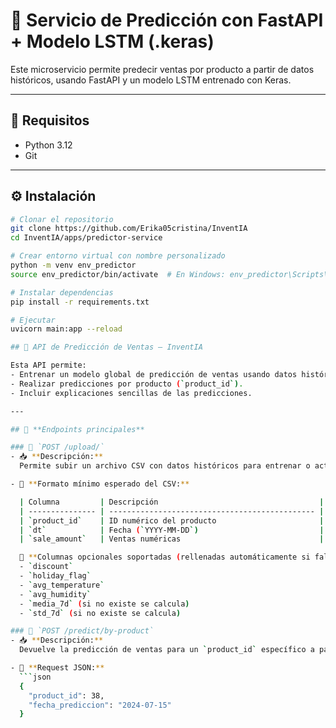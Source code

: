 # 🧠 Servicio de Predicción con FastAPI + Modelo LSTM (.keras)

Este microservicio permite predecir ventas por producto a partir de datos históricos, usando FastAPI y un modelo LSTM entrenado con Keras.

---

## 🚀 Requisitos

- Python 3.12
- Git

---

## ⚙️ Instalación

```bash
# Clonar el repositorio
git clone https://github.com/Erika05cristina/InventIA
cd InventIA/apps/predictor-service

# Crear entorno virtual con nombre personalizado
python -m venv env_predictor
source env_predictor/bin/activate  # En Windows: env_predictor\Scripts\activate

# Instalar dependencias
pip install -r requirements.txt

# Ejecutar 
uvicorn main:app --reload

## 🧠 API de Predicción de Ventas — InventIA

Esta API permite:
- Entrenar un modelo global de predicción de ventas usando datos históricos multivariados.
- Realizar predicciones por producto (`product_id`).
- Incluir explicaciones sencillas de las predicciones.

---

## 🚀 **Endpoints principales**

### 🔹 `POST /upload/`
- 📥 **Descripción:**
  Permite subir un archivo CSV con datos históricos para entrenar o actualizar el modelo global.

- 📄 **Formato mínimo esperado del CSV:**

  | Columna         | Descripción                                    |
  | --------------- | ---------------------------------------------- |
  | `product_id`    | ID numérico del producto                       |
  | `dt`            | Fecha (`YYYY-MM-DD`)                           |
  | `sale_amount`   | Ventas numéricas                               |

  🔔 **Columnas opcionales soportadas (rellenadas automáticamente si faltan):**
  - `discount`
  - `holiday_flag`
  - `avg_temperature`
  - `avg_humidity`
  - `media_7d` (si no existe se calcula)
  - `std_7d` (si no existe se calcula)

### 🔹 `POST /predict/by-product`
- 📥 **Descripción:**
  Devuelve la predicción de ventas para un `product_id` específico a partir de los datos cargados previamente.

- 🔑 **Request JSON:**
  ```json
  {
    "product_id": 38,
    "fecha_prediccion": "2024-07-15"
  }
